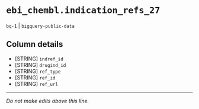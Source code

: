 # `ebi_chembl.indication_refs_27`
`bq-1` | `bigquery-public-data`

## Column details
* [STRING]    `indref_id`
* [STRING]    `drugind_id`
* [STRING]    `ref_type`
* [STRING]    `ref_id`
* [STRING]    `ref_url`

-------------------------------------------------------------------------------
*Do not make edits above this line.*
